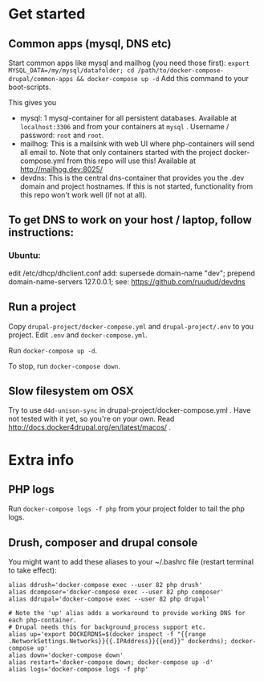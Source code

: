 
# Get started

## Common apps (mysql, DNS etc)
Start common  apps like mysql and mailhog (you need those first):
`export MYSQL_DATA=/my/mysql/datafolder; cd /path/to/docker-compose-drupal/common-apps && docker-compose up -d`
Add this command to your boot-scripts.


This gives you
 - mysql:    1 mysql-container for all persistent databases.
             Available at `localhost:3306` and from your containers at `mysql` .
             Username / password: `root` and `root`.
 - mailhog:  This is a mailsink with web UI where php-containers will send all email to.
             Note that only containers started with the project docker-compose.yml from this repo will use this!
             Available at http://mailhog.dev:8025/
 - devdns:   This is the central dns-container that provides you the .dev domain and project hostnames.
             If this is not started, functionality from this repo won't work well (if not at all).


## To get DNS to work on your host / laptop, follow instructions:

### Ubuntu:
   edit /etc/dhcp/dhclient.conf
   add:
      supersede domain-name "dev";
      prepend domain-name-servers 127.0.0.1;
   see: https://github.com/ruudud/devdns


## Run a project
Copy `drupal-project/docker-compose.yml` and `drupal-project/.env` to you project.
Edit `.env` and `docker-compose.yml`.

Run `docker-compose up -d`.

To stop, run `docker-compose down`.

## Slow filesystem om OSX
Try to use `d4d-unison-sync` in drupal-project/docker-compose.yml .
Have not tested with it yet, so you're on your own.
Read http://docs.docker4drupal.org/en/latest/macos/ .

# Extra info

## PHP logs

Run `docker-compose logs -f php` from your project folder to tail the php logs.

## Drush, composer and drupal console

You might want to add these aliases to your ~/.bashrc file (restart terminal to take effect):

```
alias ddrush='docker-compose exec --user 82 php drush'
alias dcomposer='docker-compose exec --user 82 php composer'
alias ddrupal='docker-compose exec --user 82 php drupal'

# Note the 'up' alias adds a workaround to provide working DNS for each php-container.
# Drupal needs this for background_process support etc.
alias up='export DOCKERDNS=$(docker inspect -f "{{range .NetworkSettings.Networks}}{{.IPAddress}}{{end}}" dockerdns); docker-compose up'
alias down='docker-compose down'
alias restart='docker-compose down; docker-compose up -d'
alias logs='docker-compose logs -f php'
```



